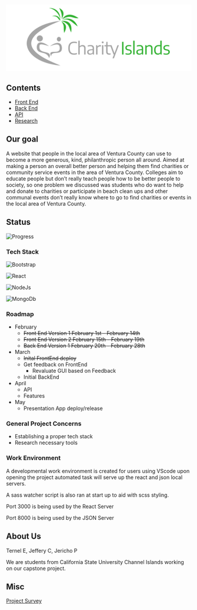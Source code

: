 ![Brand_Name](./misc/name_flat.png)

## Contents

- [Front End](FrontEnd.md)
- [Back End](BackEnd.md)
- [API](Api.md)
- [Research](Research.md)

## Our goal

A website that people in the local area of Ventura County can use to become a more generous, kind, philanthropic person all around. Aimed at making a person an overall better person and helping them find charities or community service events in the area of Ventura County. Colleges aim to educate people but don’t really teach people how to be better people to society, so one problem we discussed was students who do want to help and donate to charities or participate in beach clean ups and other communal events don’t really know where to go to find charities or events in the local area of Ventura County.

## Status

![Progress](https://progress-bar.dev/30/?scale=100&title=progress&width=1000&color=856A5D&suffix=%)


### Tech Stack

![Bootstrap](https://img.icons8.com/color/48/000000/bootstrap.png)

![React](https://img.icons8.com/office/40/000000/react.png)

![NodeJs](https://img.icons8.com/color/48/000000/nodejs.png)

![MongoDb](https://img.icons8.com/color/48/000000/mongodb.png)

### Roadmap

- February
  - ~~Front End Version 1 February 1st - February 14th~~
  - ~~Front End Version 2 February 15th - February 19th~~
  - ~~Back End Version 1 February 20th - February 28th~~
- March
  - ~~Inital FrontEnd deploy~~
  - Get feedback on FrontEnd
    - Revaluate GUI based on Feedback
  - Initial BackEnd
- April
  - API
  - Features
- May
  - Presentation App deploy/release

### General Project Concerns

- Establishing a proper tech stack
- Research necessary tools

### Work Environment

A developmental work environment is created for users using VScode 
upon opening the project automated task will serve up the react and json local servers.

A sass watcher script is also ran at start up to aid with scss styling.

Port 3000 is being used by the React Server

Port 8000 is being used by the JSON Server

## About Us

Ternel E, Jeffery C, Jericho P

We are students from California State University Channel Islands working on our capstone project.

## Misc

[Project Survey](https://forms.gle/MwgDAqQs4hGCz9PQ9)
